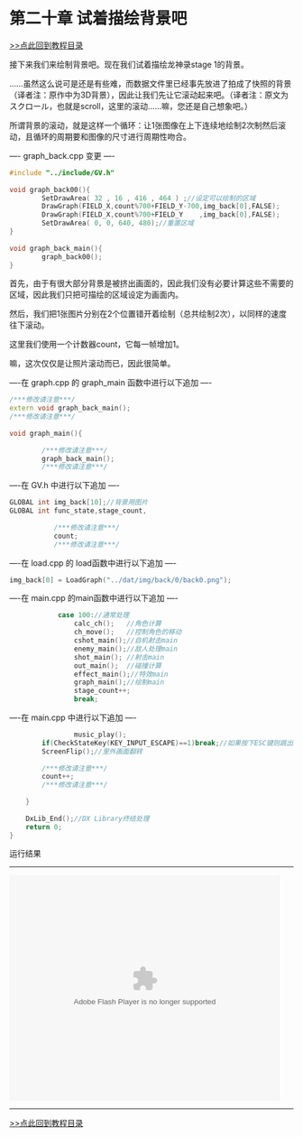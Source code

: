 # 第二十章 试着描绘背景吧

[>>点此回到教程目录](pro_doc.md)

接下来我们来绘制背景吧。现在我们试着描绘龙神录stage 1的背景。

……虽然这么说可是还是有些难，而数据文件里已经事先放进了拍成了快照的背景（译者注：原作中为3D背景），因此让我们先让它滚动起来吧。（译者注：原文为スクロール，也就是scroll，这里的滚动……嘛，您还是自己想象吧。）

所谓背景的滚动，就是这样一个循环：让1张图像在上下连续地绘制2次制然后滚动，且循环的周期要和图像的尺寸进行周期性吻合。

—- graph_back.cpp 变更 —-
```cpp
#include "../include/GV.h"
 
void graph_back00(){
        SetDrawArea( 32 , 16 , 416 , 464 ) ;//设定可以绘制的区域
        DrawGraph(FIELD_X,count%700+FIELD_Y-700,img_back[0],FALSE);
        DrawGraph(FIELD_X,count%700+FIELD_Y    ,img_back[0],FALSE);
        SetDrawArea( 0, 0, 640, 480);//重置区域
}
 
void graph_back_main(){
        graph_back00();
}
```
首先，由于有很大部分背景是被挤出画面的，因此我们没有必要计算这些不需要的区域，因此我们只把可描绘的区域设定为画面内。

然后，我们把1张图片分别在2个位置错开着绘制（总共绘制2次），以同样的速度往下滚动。

这里我们使用一个计数器count，它每一帧增加1。

嘛，这次仅仅是让照片滚动而已，因此很简单。

—-在 graph.cpp 的 graph_main 函数中进行以下追加 —-
```cpp
/***修改请注意***/
extern void graph_back_main();
/***修改请注意***/
 
void graph_main(){
 
        /***修改请注意***/
        graph_back_main();
        /***修改请注意***/
```
—-在 GV.h 中进行以下追加 —-
```cpp
GLOBAL int img_back[10];//背景用图片
GLOBAL int func_state,stage_count,
 
           /***修改请注意***/
           count;
           /***修改请注意***/
```
—-在 load.cpp 的 load函数中进行以下追加 —-
```cpp
img_back[0] = LoadGraph("../dat/img/back/0/back0.png");
```
—-在 main.cpp 的main函数中进行以下追加 —-
```cpp
            case 100://通常处理
                calc_ch();   //角色计算
                ch_move();   //控制角色的移动
                cshot_main();//自机射击main
                enemy_main();//敌人处理main
                shot_main(); //射击main
                out_main();  //碰撞计算
                effect_main();//特效main
                graph_main();//绘制main
                stage_count++;
                break;
```
—-在 main.cpp 中进行以下追加 —-
```cpp
                music_play();
        if(CheckStateKey(KEY_INPUT_ESCAPE)==1)break;//如果按下ESC键则跳出循环
        ScreenFlip();//里外画面翻转
 
        /***修改请注意***/
        count++;
        /***修改请注意***/
 
    }
 
    DxLib_End();//DX Library终结处理
    return 0;
}
```
运行结果

---


<embed src="http://player.youku.com/player.php/sid/XODQxMzQwNDAw/v.swf" allowFullScreen="true" quality="high" width="480" height="400" align="middle" allowScriptAccess="always" type="application/x-shockwave-flash"></embed>

---

[>>点此回到教程目录](pro_doc.md)